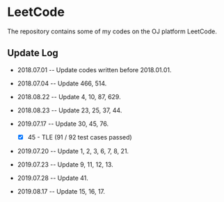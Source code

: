 # LeetCode

The repository contains some of my codes on the OJ platform LeetCode.

## Update Log

+ 2018.07.01 -- Update codes written before 2018.01.01.
+ 2018.07.04 -- Update 466, 514.
+ 2018.08.22 -- Update 4, 10, 87, 629.
+ 2018.08.23 -- Update 23, 25, 37, 44.
+ 2019.07.17 -- Update 30, 45, 76.

  + [x] 45 - TLE (91 / 92 test cases passed)
+ 2019.07.20 -- Update 1, 2, 3, 6, 7, 8, 21.
+ 2019.07.23 -- Update 9, 11, 12, 13.
+ 2019.07.28 -- Update 41.
+ 2019.08.17 -- Update 15, 16, 17.
